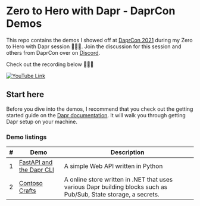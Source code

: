 # Zero to Hero with Dapr - DaprCon Demos
This repo contains the demos I showed off at [DaprCon 2021](https://blog.dapr.io/posts/2021/10/05/join-us-for-daprcon-october-19th-20th-2021/) during my Zero to Hero with Dapr session 👨🏽‍💻. Join the discussion for this session and others from DaprCon over on [Discord](https://aka.ms/dapr-discord).

Check out the recording below 👨🏾‍💻

[![YouTube Link](https://img.youtube.com/vi/fxZhU8b_cjk/0.jpg)](https://www.youtube.com/watch?v=fxZhU8b_cjk)

## Start here
Before you dive into the demos, I recommend that you check out the getting started guide on the [Dapr documentation](https://docs.dapr.io/getting-started/). It will walk you through getting Dapr setup on your machine.

### Demo listings
#|Demo| Description 
-|----|-------------
1| [FastAPI and the Dapr CLI](demo1/) | A simple Web API written in Python
2| [Contoso Crafts](demo2/) | A online store written in .NET that uses various Dapr building blocks such as Pub/Sub, State storage, a secrets.
